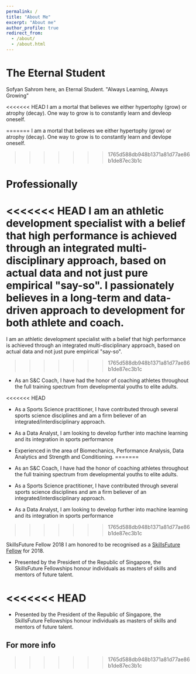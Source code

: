 ```yaml
---
permalink: /
title: "About Me"
excerpt: "About me"
author_profile: true
redirect_from: 
  - /about/
  - /about.html
---
```


The Eternal Student
======
Sofyan Sahrom here, an Eternal Student. "Always Learning, Always Growing"

<<<<<<< HEAD
I am a mortal that believes we either hypertophy (grow) or atrophy (decay). One way to grow is to constantly learn and devleop oneself.

=======
I am a mortal that believes we either hypertophy (grow) or atrophy (decay). One way to grow is to constantly learn and devlope oneself.
>>>>>>> 1765d588db948b1371a81d77ae86b1de87ec3b1c

Professionally
======

<<<<<<< HEAD
I am an athletic development specialist with a belief that high performance is achieved through an integrated multi-disciplinary approach, based on actual data and not just pure empirical "say-so". I passionately believes in a long-term and data-driven approach to development for both athlete and coach.
=======
I am an athletic development specialist with a belief that high performance is achieved through an integrated multi-disciplinary approach, based on actual data and not just pure empirical "say-so". 
>>>>>>> 1765d588db948b1371a81d77ae86b1de87ec3b1c

- As an S&C Coach, I have had the honor of coaching athletes throughout the full training spectrum from developmental youths to elite adults. 

<<<<<<< HEAD
- As a Sports Science practitioner, I have contributed through several sports science disciplines and am a firm believer of an integrated/interdisciplinary approach. 

- As a Data Analyst, I am looking to develop further into machine learning and its integration in sports performance

- Experienced in the area of Biomechanics, Performance Analysis, Data Analytics and Strength and Conditioning. 
=======
- As an S&C Coach, I have had the honor of coaching athletes throughout the full training spectrum from developmental youths to elite adults. 

- As a Sports Science practitioner, I have contributed through several sports science disciplines and am a firm believer of an integrated/interdisciplinary approach. 

- As a Data Analyst, I am looking to develop further into machine learning and its integration in sports performance
>>>>>>> 1765d588db948b1371a81d77ae86b1de87ec3b1c

SkillsFuture Fellow 2018
I am honored to be recognised as a [SkillsFuture Fellow](http://www.skillsfuture.sg/fellowships) for 2018. 
* Presented by the President of the Republic of Singapore, the SkillsFuture Fellowships honour individuals as masters of skills and mentors of future talent.

<<<<<<< HEAD
=======
* Presented by the President of the Republic of Singapore, the SkillsFuture Fellowships honour individuals as masters of skills and mentors of future talent.

For more info
------
>>>>>>> 1765d588db948b1371a81d77ae86b1de87ec3b1c

